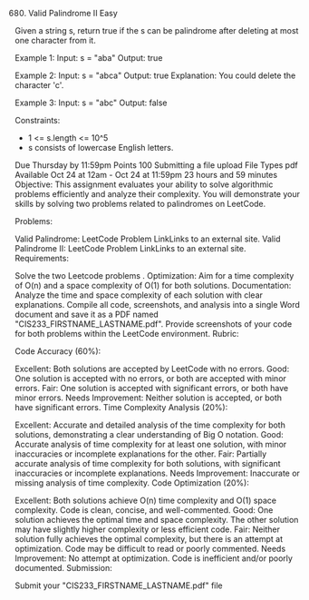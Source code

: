 680. Valid Palindrome II
Easy

Given a string s, return true if the s can be palindrome after deleting at most one character from it.

Example 1:
Input: s = "aba"
Output: true

Example 2:
Input: s = "abca"
Output: true
Explanation: You could delete the character 'c'.

Example 3:
Input: s = "abc"
Output: false

Constraints:
- 1 <= s.length <= 10^5
- s consists of lowercase English letters.

Due Thursday by 11:59pm Points 100 Submitting a file upload File Types pdf Available Oct 24 at 12am - Oct 24 at 11:59pm 23 hours and 59 minutes
Objective: This assignment evaluates your ability to solve algorithmic problems efficiently and analyze their complexity. You will demonstrate your skills by solving two problems related to palindromes on LeetCode.

Problems:

Valid Palindrome:
LeetCode Problem LinkLinks to an external site.
Valid Palindrome II:
LeetCode Problem LinkLinks to an external site.
Requirements:

Solve the two Leetcode problems .
Optimization: Aim for a time complexity of O(n) and a space complexity of O(1) for both solutions.
Documentation:
Analyze the time and space complexity of each solution with clear explanations.
Compile all code, screenshots, and analysis into a single Word document and save it as a PDF named "CIS233_FIRSTNAME_LASTNAME.pdf".
Provide screenshots of your code for both problems within the LeetCode environment.
Rubric:

Code Accuracy (60%):

Excellent: Both solutions are accepted by LeetCode with no errors.
Good: One solution is accepted with no errors, or both are accepted with minor errors.
Fair: One solution is accepted with significant errors, or both have minor errors.
Needs Improvement: Neither solution is accepted, or both have significant errors.
Time Complexity Analysis (20%):

Excellent: Accurate and detailed analysis of the time complexity for both solutions, demonstrating a clear understanding of Big O notation.
Good: Accurate analysis of time complexity for at least one solution, with minor inaccuracies or incomplete explanations for the other.
Fair: Partially accurate analysis of time complexity for both solutions, with significant inaccuracies or incomplete explanations.
Needs Improvement: Inaccurate or missing analysis of time complexity.
Code Optimization (20%):

Excellent: Both solutions achieve O(n) time complexity and O(1) space complexity. Code is clean, concise, and well-commented.
Good: One solution achieves the optimal time and space complexity. The other solution may have slightly higher complexity or less efficient code.
Fair: Neither solution fully achieves the optimal complexity, but there is an attempt at optimization. Code may be difficult to read or poorly commented.
Needs Improvement: No attempt at optimization. Code is inefficient and/or poorly documented.
Submission:

Submit your "CIS233_FIRSTNAME_LASTNAME.pdf" file 